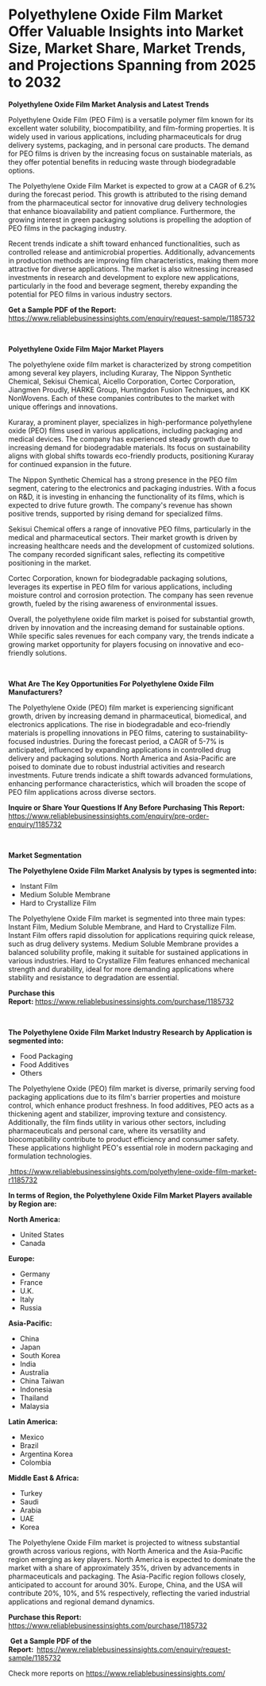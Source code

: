 <p><h1>Polyethylene Oxide Film Market Offer Valuable Insights into Market Size, Market Share, Market Trends, and Projections Spanning from 2025 to 2032</h1></p><p><strong>Polyethylene Oxide Film Market Analysis and Latest Trends</strong></p>
<p><p>Polyethylene Oxide Film (PEO Film) is a versatile polymer film known for its excellent water solubility, biocompatibility, and film-forming properties. It is widely used in various applications, including pharmaceuticals for drug delivery systems, packaging, and in personal care products. The demand for PEO films is driven by the increasing focus on sustainable materials, as they offer potential benefits in reducing waste through biodegradable options.</p><p>The Polyethylene Oxide Film Market is expected to grow at a CAGR of 6.2% during the forecast period. This growth is attributed to the rising demand from the pharmaceutical sector for innovative drug delivery technologies that enhance bioavailability and patient compliance. Furthermore, the growing interest in green packaging solutions is propelling the adoption of PEO films in the packaging industry.</p><p>Recent trends indicate a shift toward enhanced functionalities, such as controlled release and antimicrobial properties. Additionally, advancements in production methods are improving film characteristics, making them more attractive for diverse applications. The market is also witnessing increased investments in research and development to explore new applications, particularly in the food and beverage segment, thereby expanding the potential for PEO films in various industry sectors.</p></p>
<p><strong>Get a Sample PDF of the Report:&nbsp;</strong> <a href="https://www.reliablebusinessinsights.com/enquiry/request-sample/1185732?utm_campaign=2716&utm_medium=2&utm_source=Github&utm_content=ia&utm_term=28032025&utm_id=polyethylene-oxide-film">https://www.reliablebusinessinsights.com/enquiry/request-sample/1185732</a></p>
<p>&nbsp;</p>
<p><strong>Polyethylene Oxide Film Major Market Players</strong></p>
<p><p>The polyethylene oxide film market is characterized by strong competition among several key players, including Kuraray, The Nippon Synthetic Chemical, Sekisui Chemical, Aicello Corporation, Cortec Corporation, Jiangmen Proudly, HARKE Group, Huntingdon Fusion Techniques, and KK NonWovens. Each of these companies contributes to the market with unique offerings and innovations.</p><p>Kuraray, a prominent player, specializes in high-performance polyethylene oxide (PEO) films used in various applications, including packaging and medical devices. The company has experienced steady growth due to increasing demand for biodegradable materials. Its focus on sustainability aligns with global shifts towards eco-friendly products, positioning Kuraray for continued expansion in the future.</p><p>The Nippon Synthetic Chemical has a strong presence in the PEO film segment, catering to the electronics and packaging industries. With a focus on R&D, it is investing in enhancing the functionality of its films, which is expected to drive future growth. The company's revenue has shown positive trends, supported by rising demand for specialized films.</p><p>Sekisui Chemical offers a range of innovative PEO films, particularly in the medical and pharmaceutical sectors. Their market growth is driven by increasing healthcare needs and the development of customized solutions. The company recorded significant sales, reflecting its competitive positioning in the market.</p><p>Cortec Corporation, known for biodegradable packaging solutions, leverages its expertise in PEO film for various applications, including moisture control and corrosion protection. The company has seen revenue growth, fueled by the rising awareness of environmental issues.</p><p>Overall, the polyethylene oxide film market is poised for substantial growth, driven by innovation and the increasing demand for sustainable options. While specific sales revenues for each company vary, the trends indicate a growing market opportunity for players focusing on innovative and eco-friendly solutions.</p></p>
<p>&nbsp;</p>
<p><strong>What Are The Key Opportunities For Polyethylene Oxide Film Manufacturers?</strong></p>
<p><p>The Polyethylene Oxide (PEO) film market is experiencing significant growth, driven by increasing demand in pharmaceutical, biomedical, and electronics applications. The rise in biodegradable and eco-friendly materials is propelling innovations in PEO films, catering to sustainability-focused industries. During the forecast period, a CAGR of 5-7% is anticipated, influenced by expanding applications in controlled drug delivery and packaging solutions. North America and Asia-Pacific are poised to dominate due to robust industrial activities and research investments. Future trends indicate a shift towards advanced formulations, enhancing performance characteristics, which will broaden the scope of PEO film applications across diverse sectors.</p></p>
<p><strong>Inquire or Share Your Questions If Any Before Purchasing This Report:</strong> <a href="https://www.reliablebusinessinsights.com/enquiry/pre-order-enquiry/1185732?utm_campaign=2716&utm_medium=2&utm_source=Github&utm_content=ia&utm_term=28032025&utm_id=polyethylene-oxide-film">https://www.reliablebusinessinsights.com/enquiry/pre-order-enquiry/1185732</a></p>
<p>&nbsp;</p>
<p><strong>Market Segmentation</strong></p>
<p><strong>The Polyethylene Oxide Film Market Analysis by types is segmented into:</strong></p>
<p><ul><li>Instant Film</li><li>Medium Soluble Membrane</li><li>Hard to Crystallize Film</li></ul></p>
<p><p>The Polyethylene Oxide Film market is segmented into three main types: Instant Film, Medium Soluble Membrane, and Hard to Crystallize Film. Instant Film offers rapid dissolution for applications requiring quick release, such as drug delivery systems. Medium Soluble Membrane provides a balanced solubility profile, making it suitable for sustained applications in various industries. Hard to Crystallize Film features enhanced mechanical strength and durability, ideal for more demanding applications where stability and resistance to degradation are essential.</p></p>
<p><strong>Purchase this Report:&nbsp;</strong><a href="https://www.reliablebusinessinsights.com/purchase/1185732?utm_campaign=2716&utm_medium=2&utm_source=Github&utm_content=ia&utm_term=28032025&utm_id=polyethylene-oxide-film">https://www.reliablebusinessinsights.com/purchase/1185732</a></p>
<p>&nbsp;</p>
<p><strong>The Polyethylene Oxide Film Market Industry Research by Application is segmented into:</strong></p>
<p><ul><li>Food Packaging</li><li>Food Additives</li><li>Others</li></ul></p>
<p><p>The Polyethylene Oxide (PEO) film market is diverse, primarily serving food packaging applications due to its film's barrier properties and moisture control, which enhance product freshness. In food additives, PEO acts as a thickening agent and stabilizer, improving texture and consistency. Additionally, the film finds utility in various other sectors, including pharmaceuticals and personal care, where its versatility and biocompatibility contribute to product efficiency and consumer safety. These applications highlight PEO's essential role in modern packaging and formulation technologies.</p></p>
<p><a href="https://www.reliablebusinessinsights.com/polyethylene-oxide-film-market-r1185732?utm_campaign=2716&utm_medium=2&utm_source=Github&utm_content=ia&utm_term=28032025&utm_id=polyethylene-oxide-film">&nbsp;https://www.reliablebusinessinsights.com/polyethylene-oxide-film-market-r1185732</a></p>
<p><strong>In terms of Region, the Polyethylene Oxide Film Market Players available by Region are:</strong></p>
<p>
    <p> <strong> North America: </strong>
        <ul>
            <li>United States</li>
            <li>Canada</li>
        </ul>
        </p> 
    <p> <strong> Europe: </strong>
        <ul>
            <li>Germany</li>
            <li>France</li>
            <li>U.K.</li>
            <li>Italy</li>
            <li>Russia</li>
        </ul>
        </p> 
    <p> <strong> Asia-Pacific: </strong>
        <ul>
            <li>China</li>
            <li>Japan</li>
            <li>South Korea</li>
            <li>India</li>
            <li>Australia</li>
            <li>China Taiwan</li>
            <li>Indonesia</li>
            <li>Thailand</li>
            <li>Malaysia</li>
        </ul>
        </p> 
    <p> <strong> Latin America: </strong>
        <ul>
            <li>Mexico</li>
            <li>Brazil</li>
            <li>Argentina Korea</li>
            <li>Colombia</li>
        </ul>
        </p> 
    <p> <strong> Middle East & Africa: </strong>
        <ul>
            <li>Turkey</li>
            <li>Saudi</li>
            <li>Arabia</li>
            <li>UAE</li>
            <li>Korea</li>
        </ul>
    </p>
    </p>
<p><p>The Polyethylene Oxide Film market is projected to witness substantial growth across various regions, with North America and the Asia-Pacific region emerging as key players. North America is expected to dominate the market with a share of approximately 35%, driven by advancements in pharmaceuticals and packaging. The Asia-Pacific region follows closely, anticipated to account for around 30%. Europe, China, and the USA will contribute 20%, 10%, and 5% respectively, reflecting the varied industrial applications and regional demand dynamics.</p></p>
<p><strong>Purchase this Report: </strong><a href="https://www.reliablebusinessinsights.com/purchase/1185732?utm_campaign=2716&utm_medium=2&utm_source=Github&utm_content=ia&utm_term=28032025&utm_id=polyethylene-oxide-film">https://www.reliablebusinessinsights.com/purchase/1185732</a></p>
<p>&nbsp;<strong>Get a Sample PDF of the Report:&nbsp;&nbsp;</strong><a href="https://www.reliablebusinessinsights.com/enquiry/request-sample/1185732?utm_campaign=2716&utm_medium=2&utm_source=Github&utm_content=ia&utm_term=28032025&utm_id=polyethylene-oxide-film">https://www.reliablebusinessinsights.com/enquiry/request-sample/1185732</a></p>
<p><strong></strong></p>
<p>Check more reports on <a href="https://www.reliablebusinessinsights.com/?utm_campaign=2716&utm_medium=2&utm_source=Github&utm_content=ia&utm_term=28032025&utm_id=polyethylene-oxide-film">https://www.reliablebusinessinsights.com/</a></p>
